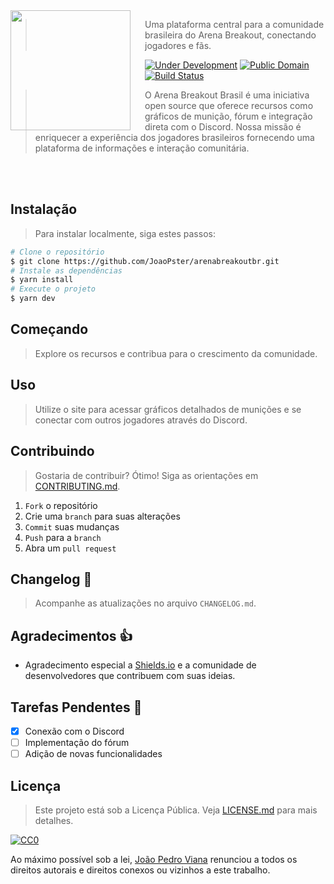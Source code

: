 <img src="../project-logo.png" align="left" width="192px" height="192px"/>
<img align="left" width="0" height="192px" hspace="10"/>

> Uma plataforma central para a comunidade brasileira do Arena Breakout, conectando jogadores e fãs.

[![Under Development](https://img.shields.io/badge/under-development-orange.svg)](https://github.com/JoaoPster/arenabreakoutbr) [![Public Domain](https://img.shields.io/badge/public-domain-lightgrey.svg)](https://creativecommons.org/publicdomain/zero/1.0/) [![Build Status](https://img.shields.io/travis/JoaoPster/arenabreakoutbr.svg)](http://github.com/JoaoPster/arenabreakoutbr)

> O Arena Breakout Brasil é uma iniciativa open source que oferece recursos como gráficos de munição, fórum e integração direta com o Discord. Nossa missão é enriquecer a experiência dos jogadores brasileiros fornecendo uma plataforma de informações e interação comunitária.

<br>
<br>

## Instalação

> Para instalar localmente, siga estes passos:

```sh
# Clone o repositório
$ git clone https://github.com/JoaoPster/arenabreakoutbr.git
# Instale as dependências
$ yarn install
# Execute o projeto
$ yarn dev
```

## Começando

> Explore os recursos e contribua para o crescimento da comunidade.

## Uso

> Utilize o site para acessar gráficos detalhados de munições e se conectar com outros jogadores através do Discord.

## Contribuindo

> Gostaria de contribuir? Ótimo! Siga as orientações em [CONTRIBUTING.md](CONTRIBUTING.md).

1. `Fork` o repositório
2. Crie uma `branch` para suas alterações
3. `Commit` suas mudanças
4. `Push` para a `branch`
5. Abra um `pull request`

## Changelog :memo:

> Acompanhe as atualizações no arquivo `CHANGELOG.md`.

## Agradecimentos :thumbsup:

- Agradecimento especial a [Shields.io](http://shields.io/) e a comunidade de desenvolvedores que contribuem com suas ideias.

## Tarefas Pendentes :man:

- [x] Conexão com o Discord
- [ ] Implementação do fórum
- [ ] Adição de novas funcionalidades

## Licença

> Este projeto está sob a Licença Pública. Veja [LICENSE.md](LICENSE.md) para mais detalhes.

[![CC0](https://i.creativecommons.org/p/zero/1.0/88x31.png)](https://creativecommons.org/publicdomain/zero/1.0/)

Ao máximo possível sob a lei, [João Pedro Viana](mailto:joao@arenabreakoutbr.com) renunciou a todos os direitos autorais e direitos conexos ou vizinhos a este trabalho.
